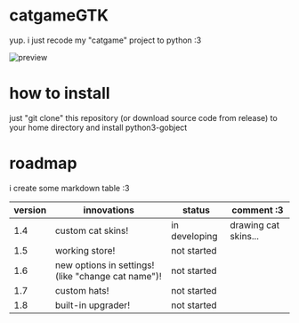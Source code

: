 # catgameGTK
yup. i just recode my "catgame" project to python :3

![preview](https://github.com/user-attachments/assets/d7c60fc2-2bad-425e-85bf-4bda83b1a5dc)

# how to install
just "git clone" this repository (or download source code from release) to your home directory and install python3-gobject

# roadmap

i create some markdown table :3

| version | innovations | status | comment :3 |
|---------|-------------|--------|------------|
| 1.4 | custom cat skins! | in developing | drawing cat skins... |
| 1.5 | working store! | not started |
| 1.6 | new options in settings! (like "change cat name")! | not started |
| 1.7 | custom hats! | not started |
| 1.8 | built-in upgrader! | not started |
